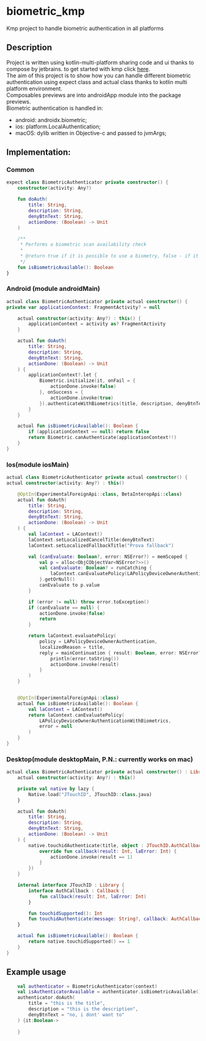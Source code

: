 # biometric_kmp

Kmp project to handle biometric authentication in all platforms

## Description

Project is written using kotlin-multi-platform sharing code and ui thanks to compose by jetbrains. to get started with kmp
click [here](https://kotlinlang.org/docs/multiplatform-get-started.html).</br>
The aim of this project is to show how you can handle different biometric authentication using expect class and actual class thanks to kotlin multi platform
environment.</br>
Composables previews are into androidApp module into the package previews.</br>
Biometric authentication is handled in:

- android: androidx.biometric;
- ios: platform.LocalAuthentication;
- macOS: dylib written in Objective-c and passed to jvmArgs;

## Implementation:

### Common

``` kotlin
expect class BiometricAuthenticator private constructor() {
    constructor(activity: Any?)

    fun doAuth(
        title: String,
        description: String,
        denyBtnText: String,
        actionDone: (Boolean) -> Unit
    )

    /**
     * Performs a biometric scan availability check
     *
     * @return true if it is possible to use a biometry, false - if it is not available
     */
    fun isBiometricAvailable(): Boolean
}
```

### Android (module androidMain)

``` kotlin
actual class BiometricAuthenticator private actual constructor() {
private var applicationContext: FragmentActivity? = null

    actual constructor(activity: Any?) : this() {
        applicationContext = activity as? FragmentActivity
    }

    actual fun doAuth(
        title: String,
        description: String,
        denyBtnText: String,
        actionDone: (Boolean) -> Unit
    ) {
        applicationContext?.let {
            Biometric.initialize(it, onFail = {
                actionDone.invoke(false)
            }, onSuccess = {
                actionDone.invoke(true)
            }).authenticateWithBiometrics(title, description, denyBtnText)
        }
    }

    actual fun isBiometricAvailable(): Boolean {
        if (applicationContext == null) return false
        return Biometric.canAuthenticate(applicationContext!!)
    }
}
```

### Ios(module iosMain)

``` kotlin
actual class BiometricAuthenticator private actual constructor() {
actual constructor(activity: Any?) : this()

    @OptIn(ExperimentalForeignApi::class, BetaInteropApi::class)
    actual fun doAuth(
        title: String,
        description: String,
        denyBtnText: String,
        actionDone: (Boolean) -> Unit
    ) {
        val laContext = LAContext()
        laContext.setLocalizedCancelTitle(denyBtnText)
        laContext.setLocalizedFallbackTitle("Prova fallback")

        val (canEvaluate: Boolean?, error: NSError?) = memScoped {
            val p = alloc<ObjCObjectVar<NSError?>>()
            val canEvaluate: Boolean? = runCatching {
                laContext.canEvaluatePolicy(LAPolicyDeviceOwnerAuthentication, error = p.ptr)
            }.getOrNull()
            canEvaluate to p.value
        }

        if (error != null) throw error.toException()
        if (canEvaluate == null) {
            actionDone.invoke(false)
            return
        }

        return laContext.evaluatePolicy(
            policy = LAPolicyDeviceOwnerAuthentication,
            localizedReason = title,
            reply = mainContinuation { result: Boolean, error: NSError? ->
                println(error.toString())
                actionDone.invoke(result)
            }
        )
    }


    @OptIn(ExperimentalForeignApi::class)
    actual fun isBiometricAvailable(): Boolean {
        val laContext = LAContext()
        return laContext.canEvaluatePolicy(
            LAPolicyDeviceOwnerAuthenticationWithBiometrics,
            error = null
        )
    }
}
```

### Desktop(module desktopMain, P.N.: currently works on mac)

``` kotlin
actual class BiometricAuthenticator private actual constructor() : Library {
    actual constructor(activity: Any?) : this()

    private val native by lazy {
        Native.load("JTouchID", JTouchID::class.java)
    }

    actual fun doAuth(
        title: String,
        description: String,
        denyBtnText: String,
        actionDone: (Boolean) -> Unit
    ) {
        native.touchidAuthenticate(title, object : JTouchID.AuthCallback {
            override fun callback(result: Int, laError: Int) {
                actionDone.invoke(result == 1)
            }
        })
    }

    internal interface JTouchID : Library {
        interface AuthCallback : Callback {
            fun callback(result: Int, laError: Int)
        }

        fun touchidSupported(): Int
        fun touchidAuthenticate(message: String?, callback: AuthCallback?)
    }

    actual fun isBiometricAvailable(): Boolean {
        return native.touchidSupported() == 1
    }
}
```

## Example usage

``` kotlin
    val authenticator = BiometricAuthenticator(context)
    val isAuthenticatorAvailable = authenticator.isBiometricAvailable()
    authenticator.doAuth(
        title = "this is the title",
        description = "this is the description",
        denyBtnText = "no, i dont' want to"
    ) {it:Boolean-> 
        
    }
```